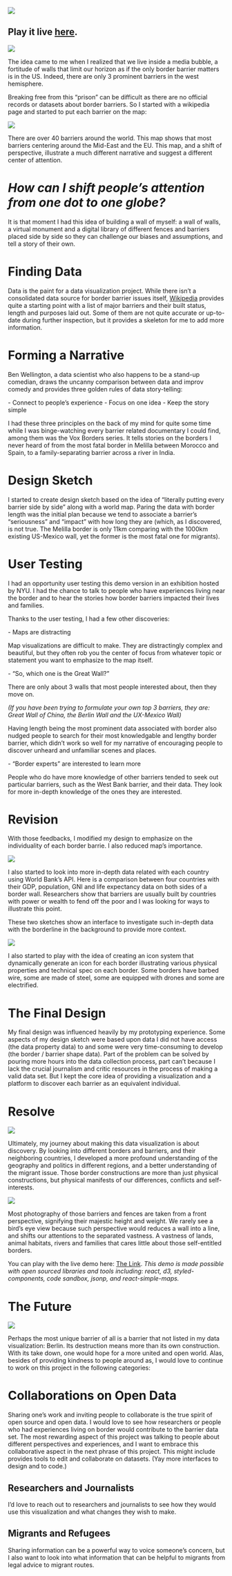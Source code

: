 <!-- ![](https://paper-attachments.dropbox.com/s_D05655C47811550445C848F53FC5B1515762943486940BEB0178134B63D6576E_1567623137996_image.png) -->
<!-- <br/> -->

<Redsquare />

<Image src='https://paper-attachments.dropbox.com/s_D05655C47811550445C848F53FC5B1515762943486940BEB0178134B63D6576E_1567623137996_image.png'/>

## Play it live [here](https://f8uke.csb.app/).

<!-- ![front top to bottom:  Mexico-US barrier, Belize–Guatemala, and a proposed Nicaragua–Costa barrier. All three are anti-immigration barriers](https://paper-attachments.dropbox.com/s_D05655C47811550445C848F53FC5B1515762943486940BEB0178134B63D6576E_1567617150673_image.png) -->

<Image src='https://paper-attachments.dropbox.com/s_D05655C47811550445C848F53FC5B1515762943486940BEB0178134B63D6576E_1567617150673_image.png'/>

The idea came to me when I realized that we live inside a media bubble, a fortitude of walls that limit our horizon as if the only border barrier matters is in the US. Indeed, there are only 3 prominent barriers in the west hemisphere.

Breaking free from this “prison” can be difficult as there are no official records or datasets about border barriers. So I started with a wikipedia page and started to put each barrier on the map:

<!-- ![](https://paper-attachments.dropbox.com/s_D05655C47811550445C848F53FC5B1515762943486940BEB0178134B63D6576E_1567625444253_image.png) -->

<Image src='https://paper-attachments.dropbox.com/s_D05655C47811550445C848F53FC5B1515762943486940BEB0178134B63D6576E_1567625444253_image.png'/>

There are over 40 barriers around the world. This map shows that most barriers centering around the Mid-East and the EU. This map, and a shift of perspective, illustrate a much different narrative and suggest a different center of attention.

# _How can I shift people’s attention from one dot to one globe?_

It is that moment I had this idea of building a wall of myself: a wall of walls, a virtual monument and a digital library of different fences and barriers placed side by side so they can challenge our biases and assumptions, and tell a story of their own.

# Finding Data

<!-- ![](https://paper-attachments.dropbox.com/s_D05655C47811550445C848F53FC5B1515762943486940BEB0178134B63D6576E_1567650259003_image.png) -->
<!-- ![](https://paper-attachments.dropbox.com/s_D05655C47811550445C848F53FC5B1515762943486940BEB0178134B63D6576E_1567709187327_image.png) -->

<TwinImages
  left='https://paper-attachments.dropbox.com/s_D05655C47811550445C848F53FC5B1515762943486940BEB0178134B63D6576E_1567650259003_image.png'
  right='https://paper-attachments.dropbox.com/s_D05655C47811550445C848F53FC5B1515762943486940BEB0178134B63D6576E_1567709187327_image.png'
/>

Data is the paint for a data visualization project. While there isn’t a consolidated data source for border barrier issues itself, [Wikipedia](https://en.wikipedia.org/wiki/Border_barrier) provides quite a starting point with a list of major barriers and their built status, length and purposes laid out. Some of them are not quite accurate or up-to-date during further inspection, but it provides a skeleton for me to add more information.

# Forming a Narrative

Ben Wellington, a data scientist who also happens to be a stand-up comedian, draws the uncanny comparison between data and improv comedy and provides three golden rules of data story-telling:

<BulletPoint>
- Connect to people’s experience
</BulletPoint>

<BulletPoint>
- Focus on one idea
</BulletPoint>

<BulletPoint>
- Keep the story simple
</BulletPoint>
  <!-- ![](https://paper-attachments.dropbox.com/s_D05655C47811550445C848F53FC5B1515762943486940BEB0178134B63D6576E_1567650290215_image.png) -->
  <!-- ![](https://paper-attachments.dropbox.com/s_D05655C47811550445C848F53FC5B1515762943486940BEB0178134B63D6576E_1567650309831_image.png) -->

<TwinImages
  left='https://paper-attachments.dropbox.com/s_D05655C47811550445C848F53FC5B1515762943486940BEB0178134B63D6576E_1567650290215_image.png'
  right='https://paper-attachments.dropbox.com/s_D05655C47811550445C848F53FC5B1515762943486940BEB0178134B63D6576E_1567650309831_image.png'
/>

I had these three principles on the back of my mind for quite some time while I was binge-watching every barrier related documentary I could find, among them was the Vox Borders series. It tells stories on the borders I never heard of from the most fatal border in Melilla between Morocco and Spain, to a family-separating barrier across a river in India.

# Design Sketch

I started to create design sketch based on the idea of “literally putting every barrier side by side” along with a world map. Paring the data with border length was the initial plan because we tend to associate a barrier’s “seriousness” and “impact” with how long they are (which, as I discovered, is not true. The Melilla border is only 11km comparing with the 1000km existing US-Mexico wall, yet the former is the most fatal one for migrants).

<!-- ![](https://paper-attachments.dropbox.com/s_D05655C47811550445C848F53FC5B1515762943486940BEB0178134B63D6576E_1567647807173_image.png) -->

<!-- ![](https://paper-attachments.dropbox.com/s_D05655C47811550445C848F53FC5B1515762943486940BEB0178134B63D6576E_1567647807173_image.png) -->

<TwinImages
  left='https://paper-attachments.dropbox.com/s_D05655C47811550445C848F53FC5B1515762943486940BEB0178134B63D6576E_1567647807173_image.png'
  right='https://paper-attachments.dropbox.com/s_D05655C47811550445C848F53FC5B1515762943486940BEB0178134B63D6576E_1567647807173_image.png'
/>

# User Testing

I had an opportunity user testing this demo version in an exhibition hosted by NYU. I had the chance to talk to people who have experiences living near the border and to hear the stories how border barriers impacted their lives and families.

Thanks to the user testing, I had a few other discoveries:

<BulletPoint>
- Maps are distracting
</BulletPoint>

Map visualizations are difficult to make. They are distractingly complex and beautiful, but they often rob you the center of focus from whatever topic or statement you want to emphasize to the map itself.

<BulletPoint>
- “So, which one is the Great Wall?”
</BulletPoint>

There are only about 3 walls that most people interested about, then they move on.

_(If you have been trying to formulate your own top 3 barriers, they are: Great Wall of China, the Berlin Wall and the UX-Mexico Wall)_

Having length being the most prominent data associated with border also nudged people to search for their most knowledgable and lengthy border barrier, which didn’t work so well for my narrative of encouraging people to discover unheard and unfamiliar scenes and places.

<BulletPoint>
- “Border experts” are interested to learn more
</BulletPoint>

People who do have more knowledge of other barriers tended to seek out particular barriers, such as the West Bank barrier, and their data. They look for more in-depth knowledge of the ones they are interested.

# Revision

<!-- ![](https://paper-attachments.dropbox.com/s_D05655C47811550445C848F53FC5B1515762943486940BEB0178134B63D6576E_1567647905216_image.png) -->
<!-- ![](https://paper-attachments.dropbox.com/s_D05655C47811550445C848F53FC5B1515762943486940BEB0178134B63D6576E_1567647912288_image.png) -->

<TwinImages
  left='https://paper-attachments.dropbox.com/s_D05655C47811550445C848F53FC5B1515762943486940BEB0178134B63D6576E_1567647905216_image.png'
  right='https://paper-attachments.dropbox.com/s_D05655C47811550445C848F53FC5B1515762943486940BEB0178134B63D6576E_1567647912288_image.png'
/>

With those feedbacks, I modified my design to emphasize on the individuality of each border barrie. I also reduced map’s importance.

<!-- ![](https://paper-attachments.dropbox.com/s_D05655C47811550445C848F53FC5B1515762943486940BEB0178134B63D6576E_1567647927111_image.png) -->
<Image src='https://paper-attachments.dropbox.com/s_D05655C47811550445C848F53FC5B1515762943486940BEB0178134B63D6576E_1567647927111_image.png'/>

I also started to look into more in-depth data related with each country using World Bank’s API. Here is a comparison between four countries with their GDP, population, GNI and life expectancy data on both sides of a border wall. Researchers show that barriers are usually built by countries with power or wealth to fend off the poor and I was looking for ways to illustrate this point.

<!-- ![](https://paper-attachments.dropbox.com/s_D05655C47811550445C848F53FC5B1515762943486940BEB0178134B63D6576E_1567647964797_image.png) -->
<!-- ![](https://paper-attachments.dropbox.com/s_D05655C47811550445C848F53FC5B1515762943486940BEB0178134B63D6576E_1567647991399_image.png) -->

<TwinImages
left='https://paper-attachments.dropbox.com/s_D05655C47811550445C848F53FC5B1515762943486940BEB0178134B63D6576E_1567647964797_image.png'
right='https://paper-attachments.dropbox.com/s_D05655C47811550445C848F53FC5B1515762943486940BEB0178134B63D6576E_1567647991399_image.png'
/>

These two sketches show an interface to investigate such in-depth data with the borderline in the background to provide more context.

<!-- ![](https://paper-attachments.dropbox.com/s_D05655C47811550445C848F53FC5B1515762943486940BEB0178134B63D6576E_1567710182730_image.png) -->

<!-- ![](https://paper-attachments.dropbox.com/s_D05655C47811550445C848F53FC5B1515762943486940BEB0178134B63D6576E_1567710203019_image.png) -->

<!-- ![](https://paper-attachments.dropbox.com/s_D05655C47811550445C848F53FC5B1515762943486940BEB0178134B63D6576E_1567647897948_image.png) -->

<TwinImages 
  left='https://paper-attachments.dropbox.com/s_D05655C47811550445C848F53FC5B1515762943486940BEB0178134B63D6576E_1567710182730_image.png' 
  right='https://paper-attachments.dropbox.com/s_D05655C47811550445C848F53FC5B1515762943486940BEB0178134B63D6576E_1567710203019_image.png'
/>

<Image src='https://paper-attachments.dropbox.com/s_D05655C47811550445C848F53FC5B1515762943486940BEB0178134B63D6576E_1567647897948_image.png'/>

I also started to play with the idea of creating an icon system that dynamically generate an icon for each border illustrating various physical properties and technical spec on each border. Some borders have barbed wire, some are made of steel, some are equipped with drones and some are electrified.

# The Final Design

<!-- ![](https://paper-attachments.dropbox.com/s_D05655C47811550445C848F53FC5B1515762943486940BEB0178134B63D6576E_1567656072915_image.png) -->

<!-- ![](https://paper-attachments.dropbox.com/s_D05655C47811550445C848F53FC5B1515762943486940BEB0178134B63D6576E_1567647863879_image.png) -->

<TwinImages
  left='https://paper-attachments.dropbox.com/s_D05655C47811550445C848F53FC5B1515762943486940BEB0178134B63D6576E_1567656072915_image.png'
  right='https://paper-attachments.dropbox.com/s_D05655C47811550445C848F53FC5B1515762943486940BEB0178134B63D6576E_1567647863879_image.png'
/>

My final design was influenced heavily by my prototyping experience. Some aspects of my design sketch were based upon data I did not have access (the data property data) to and some were very time-consuming to develop (the border / barrier shape data). Part of the problem can be solved by pouring more hours into the data collection process, part can’t because I lack the crucial journalism and critic resources in the process of making a valid data set. But I kept the core idea of providing a visualization and a platform to discover each barrier as an equivalent individual.

# Resolve

<!-- ![](https://paper-attachments.dropbox.com/s_D05655C47811550445C848F53FC5B1515762943486940BEB0178134B63D6576E_1567716870306_image.png) -->

<Image src='https://paper-attachments.dropbox.com/s_D05655C47811550445C848F53FC5B1515762943486940BEB0178134B63D6576E_1567716870306_image.png'/>

Ultimately, my journey about making this data visualization is about discovery. By looking into different borders and barriers, and their neighboring countries, I developed a more profound understanding of the geography and politics in different regions, and a better understanding of the migrant issue. Those border constructions are more than just physical constructions, but physical manifests of our differences, conflicts and self-interests.

<!-- ![](https://paper-attachments.dropbox.com/s_D05655C47811550445C848F53FC5B1515762943486940BEB0178134B63D6576E_1567716772990_image.png) -->

<Image src='https://paper-attachments.dropbox.com/s_D05655C47811550445C848F53FC5B1515762943486940BEB0178134B63D6576E_1567716772990_image.png'/>

Most photography of those barriers and fences are taken from a front perspective, signifying their majestic height and weight. We rarely see a bird’s eye view because such perspective would reduces a wall into a line, and shifts our attentions to the separated vastness. A vastness of lands, animal habitats, rivers and families that cares little about those self-entitled borders.

You can play with the live demo here: [The Link](https://f8uke.csb.app/).
_This demo is made possible with open sourced libraries and tools including: react, d3, styled-components, code sandbox, jsonp, and react-simple-maps._

# The Future

<!-- ![](https://paper-attachments.dropbox.com/s_D05655C47811550445C848F53FC5B1515762943486940BEB0178134B63D6576E_1567710508106_image.png) -->

<Image src='https://paper-attachments.dropbox.com/s_D05655C47811550445C848F53FC5B1515762943486940BEB0178134B63D6576E_1567710508106_image.png'/>

Perhaps the most unique barrier of all is a barrier that not listed in my data visualization: Berlin. Its destruction means more than its own construction. With its take down, one would hope for a more united and open world. Alas, besides of providing kindness to people around as, I would love to continue to work on this project in the following categories:

# Collaborations on Open Data

Sharing one’s work and inviting people to collaborate is the true spirit of open source and open data. I would love to see how researchers or people who had experiences living on border would contribute to the barrier data set. The most rewarding aspect of this project was talking to people about different perspectives and experiences, and I want to embrace this collaborative aspect in the next phrase of this project. This might include provides tools to edit and collaborate on datasets. (Yay more interfaces to design and to code.)

## Researchers and Journalists

I’d love to reach out to researchers and journalists to see how they would use this visualization and what changes they wish to make.

## Migrants and Refugees

Sharing information can be a powerful way to voice someone’s concern, but I also want to look into what information that can be helpful to migrants from legal advice to migrant routes.
